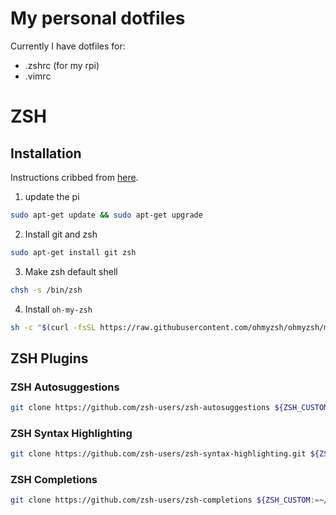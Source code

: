 # My personal dotfiles

Currently I have dotfiles for:

* .zshrc (for my rpi)
* .vimrc

# ZSH

## Installation

Instructions cribbed from [here](https://www.uberbuilder.com/oh-my-zsh-on-raspberry-pi/).

1. update the pi

```bash
sudo apt-get update && sudo apt-get upgrade
```

2. Install git and zsh

```bash
sudo apt-get install git zsh
```

3. Make zsh default shell

```bash
chsh -s /bin/zsh
```

4. Install `oh-my-zsh`

```bash
sh -c "$(curl -fsSL https://raw.githubusercontent.com/ohmyzsh/ohmyzsh/master/tools/install.sh)"
```

## ZSH Plugins

### ZSH Autosuggestions
```bash
git clone https://github.com/zsh-users/zsh-autosuggestions ${ZSH_CUSTOM:-~/.oh-my-zsh/custom}/plugins/zsh-autosuggestions
```

### ZSH Syntax Highlighting
```bash
git clone https://github.com/zsh-users/zsh-syntax-highlighting.git ${ZSH_CUSTOM:-~/.oh-my-zsh/custom}/plugins/zsh-syntax-highlighting
```

### ZSH Completions
```bash
git clone https://github.com/zsh-users/zsh-completions ${ZSH_CUSTOM:=~/.oh-my-zsh/custom}/plugins/zsh-completions
```

